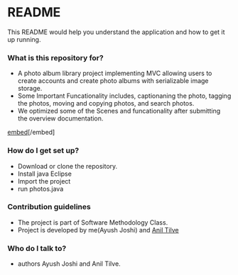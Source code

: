 # README #

This README would help you understand the application and how to get it up running.

### What is this repository for? ###

* A photo album library project implementing MVC allowing users to create accounts and  create photo albums with serializable image storage.
* Some Important Funcationality includes, captionaning the photo, tagging the photos, moving and copying photos, and search photos.
* We optimized some of the Scenes and funcationality after submitting the overview documentation.

[embed](https://github.com/aj470/Photos/blob/master/docs/Photos%20Storyboard.pdf)[/embed]

### How do I get set up? ###

* Download or clone the repository.
* Install java Eclipse
* Import the project
* run photos.java

### Contribution guidelines ###

* The project is part of Software Methodology Class.
* Project is developed by me(Ayush Joshi) and [Anil Tilve](https://github.com/aniltilve)

### Who do I talk to? ###

* authors Ayush Joshi and Anil Tilve.
